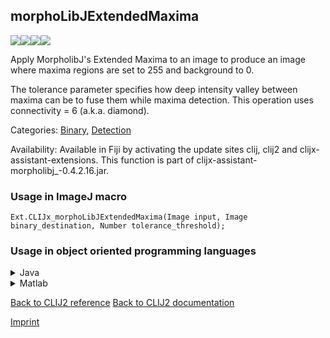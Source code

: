 ## morphoLibJExtendedMaxima
<img src="images/mini_empty_logo.png"/><img src="images/mini_empty_logo.png"/><img src="images/mini_clijx_logo.png"/><img src="images/mini_empty_logo.png"/>

Apply MorpholibJ's Extended Maxima to an image to produce an image where maxima regions are set to 255 and background to 0. 

The tolerance parameter specifies how deep intensity valley between maxima can be to fuse them while maxima detection.
This operation uses connectivity = 6 (a.k.a. diamond).

Categories: [Binary](https://clij.github.io/clij2-docs/reference__binary), [Detection](https://clij.github.io/clij2-docs/reference__detection)

Availability: Available in Fiji by activating the update sites clij, clij2 and clijx-assistant-extensions.
This function is part of clijx-assistant-morpholibj_-0.4.2.16.jar.

### Usage in ImageJ macro
```
Ext.CLIJx_morphoLibJExtendedMaxima(Image input, Image binary_destination, Number tolerance_threshold);
```


### Usage in object oriented programming languages



<details>

<summary>
Java
</summary>
<pre class="highlight">// init CLIJ and GPU
import net.haesleinhuepf.clijx.CLIJx;
import net.haesleinhuepf.clij.clearcl.ClearCLBuffer;
CLIJx clijx = CLIJx.getInstance();

// get input parameters
ClearCLBuffer input = clijx.push(inputImagePlus);
binary_destination = clijx.create(input);
float tolerance_threshold = 1.0;
</pre>

<pre class="highlight">
// Execute operation on GPU
clijx.morphoLibJExtendedMaxima(input, binary_destination, tolerance_threshold);
</pre>

<pre class="highlight">
// show result
binary_destinationImagePlus = clijx.pull(binary_destination);
binary_destinationImagePlus.show();

// cleanup memory on GPU
clijx.release(input);
clijx.release(binary_destination);
</pre>

</details>



<details>

<summary>
Matlab
</summary>
<pre class="highlight">% init CLIJ and GPU
clijx = init_clatlabx();

% get input parameters
input = clijx.pushMat(input_matrix);
binary_destination = clijx.create(input);
tolerance_threshold = 1.0;
</pre>

<pre class="highlight">
% Execute operation on GPU
clijx.morphoLibJExtendedMaxima(input, binary_destination, tolerance_threshold);
</pre>

<pre class="highlight">
% show result
binary_destination = clijx.pullMat(binary_destination)

% cleanup memory on GPU
clijx.release(input);
clijx.release(binary_destination);
</pre>

</details>



[Back to CLIJ2 reference](https://clij.github.io/clij2-docs/reference)
[Back to CLIJ2 documentation](https://clij.github.io/clij2-docs)

[Imprint](https://clij.github.io/imprint)

